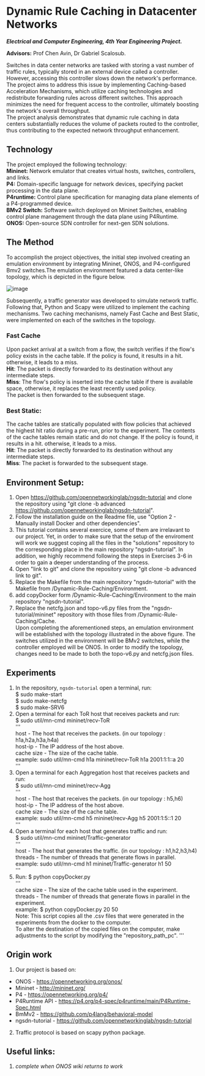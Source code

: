 # Dynamic Rule Caching in Datacenter Networks

***Electrical and Computer Engineering, 4th Year Engineering Project.***

**Advisors:** Prof Chen Avin, Dr Gabriel Scalosub.

Switches in data center networks are tasked with storing a vast number of traffic rules, typically stored in an external device called a controller. However, accessing this controller slows down the network's performance. 
The project aims to address this issue by implementing Caching-based Acceleration Mechanisms, which utilize caching technologies and redistribute forwarding rules across different switches. This approach minimizes the need for frequent access to the controller, ultimately boosting the network's overall throughput.  
The project analysis demonstrates that dynamic rule caching in data centers substantially reduces the volume of packets routed to the controller, thus contributing to the expected network throughput enhancement.

## Technology
The project employed the following technology:  
**Mininet:** Network emulator that creates virtual hosts, switches, controllers, and links.  
**P4:** Domain-specific language for network devices, specifying packet processing in the data plane.  
**P4runtime:** Control plane specification for managing data plane elements of a P4-programmed device.  
**BMv2 Switch:** Software switch deployed on Mininet Switches, enabling control plane management through the data plane using P4Runtime.  
**ONOS:** Open-source SDN controller for next-gen SDN solutions.  

## The Method
To accomplish the project objectives, the initial step involved creating an emulation environment by integrating Mininet, ONOS, and P4-configured Bmv2 switches.The emulation environment featured a data center-like topology, which is depicted in the figure below.  

![image](https://github.com/Michaelkedik/Dynamic-Rule-Caching/assets/136968696/a1458b31-a1cb-4017-b175-aa12bb9a124d)


 Subsequently, a traffic generator was developed to simulate network traffic. Following that, Python and Scapy were utilized to implement the caching mechanisms. Two caching mechanisms, namely Fast Cache and Best Static, were implemented on each of the switches in the topology.

### Fast Cache
Upon packet arrival at a switch from a flow, the switch verifies if the flow's policy exists in the cache table. If the policy is found, it results in a hit. otherwise, it leads to a miss.  
**Hit**: The packet is directly forwarded to its destination without any intermediate steps.  
**Miss**: The flow's policy is inserted into the cache table if there is available space, otherwise, it replaces the least recently used policy.  
          The packet is then forwarded to the subsequent stage.

### Best Static:
The cache tables are statically populated with flow policies that achieved the highest hit ratio during a pre-run, prior to the experiment. The contents of the cache tables remain static and do not change. If the policy is found, it results in a hit. otherwise, it leads to a miss.  
**Hit**: The packet is directly forwarded to its destination without any intermediate steps.  
**Miss**: The packet is forwarded to the subsequent stage.  


## Environment Setup:
1. Open https://github.com/opennetworkinglab/ngsdn-tutorial and clone the repository using "git clone -b advanced https://github.com/opennetworkinglab/ngsdn-tutorial".  
2. Follow the installation guide on the Readme file, use "Option 2 - Manually install Docker and other dependencies".  
3. This tutorial contains several exercice, some of them are irrelavant to our project. Yet, in order to make sure that the setup of the enviroment will work we suggest coping all the files in the "solutions" repository to the corresponding place in the main repository "ngsdn-tutorial". In addition, we highly recommend following the steps in Exercises 3-6 in order to gain a deeper understanding of the process.  
4. Open "link to git" and clone the repository using "git clone -b advanced link to git".  
5. Replace the Makefile from the main repository "ngsdn-tutorial" with the Makefile from /Dynamic-Rule-Caching/Environment.  
6. add copyDocker form /Dynamic-Rule-Caching/Environment to the main repository "ngsdn-tutorial".  
7. Replace the netcfg.json and topo-v6.py files from the "ngsdn-tutorial/mininet" repository with those files from /Dynamic-Rule-Caching/Cache.    
Upon completing the aforementioned steps, an emulation environment will be established with the topology illustrated in the above figure. The switches utilized in the environment will be BMv2 switches, while the controller employed will be ONOS.
In order to modify the topology, changes need to be made to both the topo-v6.py and netcfg.json files. 

## Experiments
1. In the repository, `ngsdn-tutorial` open a terminal, run:  
   $ sudo make-start  
   $ sudo make-netcfg  
   $ sudo make-SRV6  
2. Open a terminal for each ToR host that receives packets and run:  
   $ sudo util/mn-cmd <host> mininet/recv-ToR <host> <host-ip> <cache size>  
    '''  
     host - The host that receives the packets. (in our topology : h1a,h2a,h3a,h4a)  
     host-ip - The IP address of the host above.  
     cache size - The size of the cache table.  
     example: sudo util/mn-cmd h1a mininet/recv-ToR h1a 2001:1:1::a 20  
    '''  
3. Open a terminal for each Aggregation host that receives packets and run:  
   $ sudo util/mn-cmd <host> mininet/recv-Agg <host> <host-ip> <cache size>  
    '''  
     host - The host that receives the packets. (in our topology : h5,h6)  
     host-ip - The IP address of the host above.  
     cache size - The size of the cache table.  
     example: sudo util/mn-cmd h5 mininet/recv-Agg h5 2001:1:5::1 20  
    '''  
4. Open a terminal for each host that generates traffic and run:  
   $ sudo util/mn-cmd <host> mininet/Traffic-generator <host> <threads>  
    '''  
     host - The host that generates the traffic. (in our topology : h1,h2,h3,h4)  
     threads - The number of threads that generate flows in parallel.  
     example: sudo util/mn-cmd h1 mininet/Traffic-generator h1 50  
    '''	  
5. Run: $ python copyDocker.py <ache size> <threads>  
    '''  
    cache size - The size of the cache table used in the experiment.  
    threads - The number of threads that generate flows in parallel in the experiment.  
    example: $ python copyDocker.py 20 50  
    Note: This script copies all the .csv files that were generated in the experiments from the docker to the computer.  
          To alter the destination of the copied files on the computer, make adjustments to the script by modifying the "repository_path_pc".
    '''    


## Origin work
1. Our project is based on:  
* ONOS - https://opennetworking.org/onos/  
* Mininet - http://mininet.org/  
* P4 - https://opennetworking.org/p4/  
* P4Runtime API - https://p4.org/p4-spec/p4runtime/main/P4Runtime-Spec.html  
* BmMv2 - https://github.com/p4lang/behavioral-model  
* ngsdn-tutorial - https://github.com/opennetworkinglab/ngsdn-tutorial  
2. Traffic protocol is based on scapy python package.  


## Useful links:  
1. *complete when ONOS wiki returns to work*  
